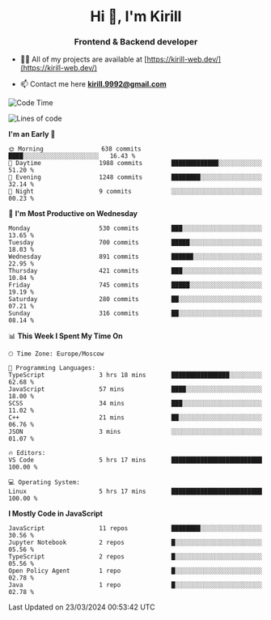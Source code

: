 <h1 align="center">Hi 👋, I'm Kirill</h1>
<h3 align="center">Frontend & Backend developer</h3>

- 👨‍💻 All of my projects are available at [https://kirill-web.dev/](https://kirill-web.dev/)

- 📫 Contact me here **kirill.9992@gmail.com**











<!--START_SECTION:waka-->
![Code Time](http://img.shields.io/badge/Code%20Time-1%2C707%20hrs%2054%20mins-blue)

![Lines of code](https://img.shields.io/badge/From%20Hello%20World%20I%27ve%20Written-4.3%20million%20lines%20of%20code-blue)

**I'm an Early 🐤** 

```text
🌞 Morning                638 commits         ████░░░░░░░░░░░░░░░░░░░░░   16.43 % 
🌆 Daytime                1988 commits        █████████████░░░░░░░░░░░░   51.20 % 
🌃 Evening                1248 commits        ████████░░░░░░░░░░░░░░░░░   32.14 % 
🌙 Night                  9 commits           ░░░░░░░░░░░░░░░░░░░░░░░░░   00.23 % 
```
📅 **I'm Most Productive on Wednesday** 

```text
Monday                   530 commits         ███░░░░░░░░░░░░░░░░░░░░░░   13.65 % 
Tuesday                  700 commits         █████░░░░░░░░░░░░░░░░░░░░   18.03 % 
Wednesday                891 commits         ██████░░░░░░░░░░░░░░░░░░░   22.95 % 
Thursday                 421 commits         ███░░░░░░░░░░░░░░░░░░░░░░   10.84 % 
Friday                   745 commits         █████░░░░░░░░░░░░░░░░░░░░   19.19 % 
Saturday                 280 commits         ██░░░░░░░░░░░░░░░░░░░░░░░   07.21 % 
Sunday                   316 commits         ██░░░░░░░░░░░░░░░░░░░░░░░   08.14 % 
```


📊 **This Week I Spent My Time On** 

```text
🕑︎ Time Zone: Europe/Moscow

💬 Programming Languages: 
TypeScript               3 hrs 18 mins       ████████████████░░░░░░░░░   62.68 % 
JavaScript               57 mins             ████░░░░░░░░░░░░░░░░░░░░░   18.00 % 
SCSS                     34 mins             ███░░░░░░░░░░░░░░░░░░░░░░   11.02 % 
C++                      21 mins             ██░░░░░░░░░░░░░░░░░░░░░░░   06.76 % 
JSON                     3 mins              ░░░░░░░░░░░░░░░░░░░░░░░░░   01.07 % 

🔥 Editors: 
VS Code                  5 hrs 17 mins       █████████████████████████   100.00 % 

💻 Operating System: 
Linux                    5 hrs 17 mins       █████████████████████████   100.00 % 
```

**I Mostly Code in JavaScript** 

```text
JavaScript               11 repos            ████████░░░░░░░░░░░░░░░░░   30.56 % 
Jupyter Notebook         2 repos             █░░░░░░░░░░░░░░░░░░░░░░░░   05.56 % 
TypeScript               2 repos             █░░░░░░░░░░░░░░░░░░░░░░░░   05.56 % 
Open Policy Agent        1 repo              █░░░░░░░░░░░░░░░░░░░░░░░░   02.78 % 
Java                     1 repo              █░░░░░░░░░░░░░░░░░░░░░░░░   02.78 % 
```




 Last Updated on 23/03/2024 00:53:42 UTC
<!--END_SECTION:waka-->
